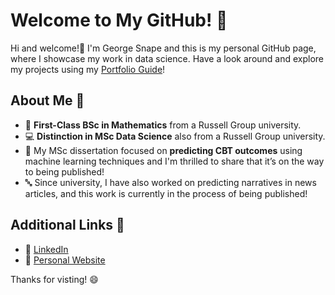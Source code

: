 # Welcome to My GitHub! 🎉

Hi and welcome!👋 I'm George Snape and this is my personal GitHub page, where I showcase my work in data science. Have a look around and explore my projects using my [Portfolio Guide](https://github.com/georgesnape01/Portfolio-Guide)!

## About Me 🚀

- 🔢 **First-Class BSc in Mathematics** from a Russell Group university.
- 💻 **Distinction in MSc Data Science** also from a Russell Group university.
- 🧠 My MSc dissertation focused on **predicting CBT outcomes** using machine learning techniques and I'm thrilled to share that it’s on the way to being published!
- 🔤 Since university, I have also worked on predicting narratives in news articles, and this work is currently in the process of being published!

## Additional Links 🤝

- 🔗 [LinkedIn](https://www.linkedin.com/in/george-a-snape/)
- 🔗 [Personal Website](https://georgesnape01.github.io./portfolio-website)

Thanks for visting! 😄

<!--
## My Portfolio 📁

Check out my [Portfolio Guide](#georgesnape01/Portfolio-Guide) that walks through all the projects I've completed, from machine learning experiments to natural language processing.

## Projects & Skills 🌟

Here are some of the tools and technologies I’ve worked with:

- **Programming Languages:** Python, R
- **Libraries/Frameworks:** Hugging Face, Keras, Scikit-learn
- **Tools:** Power BI, Excel, LaTeX
--->
